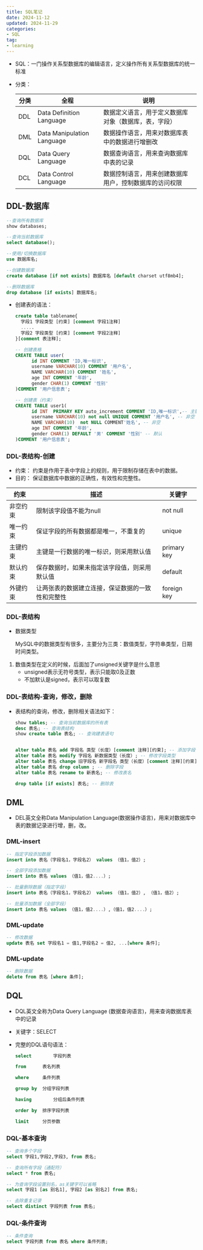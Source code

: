 ```yaml
---
title: SQL笔记
date: 2024-11-12
updated: 2024-11-29
categories: 
- SQL
tag:
- learning
---
```


<!-- toc -->

- SQL：一门操作关系型数据库的编辑语言，定义操作所有关系型数据库的统一标准

- 分类：

  | 分类 | 全程                       | 说明                                                   |
  | ---- | -------------------------- | ------------------------------------------------------ |
  | DDL  | Data Definition Language   | 数据定义语言，用于定义数据库对象（数据库，表，字段）   |
  | DML  | Data Manipulation Language | 数据操作语言，用来对数据库表中的数据进行增删改         |
  | DQL  | Data Query Language        | 数据查询语言，用来查询数据库中表的记录                 |
  | DCL  | Data Control Language      | 数据控制语言，用来创建数据库用户，控制数据库的访问权限 |

  

## DDL-数据库

```sql
--查询所有数据库
show databases;

--查询当前数据库
select database();

--使用/切换数据库
use 数据库名;

--创建数据库
create database [if not exists] 数据库名 [default charset utf8mb4];

--删除数据库
drop database [if exists] 数据库名;


```

- 创建表的语法：

  ```sql
  create table tablename{
  	字段1 字段类型 [约束] [comment 字段1注释]
  	.....
  	字段2 字段类型 [约束] [comment 字段2注释]
  }[comment 表注释];
  
  -- 创建表格
  CREATE TABLE user(
  		id INT COMMENT 'ID,唯一标识',
  		username VARCHAR(10) COMMENT '用户名',
  		NAME VARCHAR(10) COMMENT '姓名',
  		age INT COMMENT '年龄',
  		gender CHAR(1) COMMENT '性别'
  )COMMENT '用户信息表';
  
  -- 创建表（约束）
  CREATE TABLE user1(
  		id INT  PRIMARY KEY auto_increment COMMENT 'ID,唯一标识',-- 主键约束 auto_increment表示为自动增长
  		username VARCHAR(10) not null UNIQUE COMMENT '用户名', -- 非空 唯一
  		NAME VARCHAR(10)  not NULL COMMENT'姓名', -- 非空
  		age INT COMMENT '年龄',
  		gender CHAR(1) DEFAULT '男' COMMENT '性别' -- 默认
  )COMMENT '用户信息表';
  ```

### DDL-表结构-创建

- 约束： 约束是作用于表中字段上的规则，用于限制存储在表中的数据。
- 目的： 保证数据库中数据的正确性，有效性和完整性。

| 约束     | 描述                                             | 关键字      |
| -------- | ------------------------------------------------ | ----------- |
| 非空约束 | 限制该字段值不能为null                           | not null    |
| 唯一约束 | 保证字段的所有数据都是唯一，不重复的             | unique      |
| 主键约束 | 主键是一行数据的唯一标识，则采用默认值           | primary key |
| 默认约束 | 保存数据时，如果未指定该字段值，则采用默认值     | default     |
| 外键约束 | 让两张表的数据建立连接，保证数据的一致性和完整性 | foreign key |

### DDL-表结构

- 数据类型

  MySQL中的数据类型有很多，主要分为三类：数值类型，字符串类型，日期时间类型。

1. 数值类型在定义的时候，后面加了unsigned关键字是什么意思
   - unsigned表示无符号类型，表示只能取0及正数
   - 不加默认是signed，表示可以取复数

### DDL-表结构-查询，修改，删除

- 表结构的查询，修改，删除相关语法如下：

  ```sql
  show tables; -- 查询当前数据库的所有表
  desc 表名; -- 查询表结构
  show create table 表名; -- 查询建表语句
  
  
  alter table 表名 add 字段名 类型（长度）[comment 注释][约束]; -- 添加字段
  alter table 表名 modify 字段名 新数据类型（长度）; -- 修改字段类型
  alter table 表名 change 旧字段名 新字段名 类型（长度）[comment 注释][约束]; -- 修改字段名字与字段类型
  alter table 表名 drop column ; -- 删除字段
  alter table 表名 rename to 新表名; -- 修改表名
  
  drop table [if exists] 表名; -- 删除表
  ```


## DML

- DEL英文全称Data Manipulation Language(数据操作语言)，用来对数据库中表的数据记录进行增，删，改。



### DML-insert

```sql
-- 指定字段添加数据
insert into 表名（字段名1，字段名2） values （值1，值2）;

-- 全部字段添加数据
insert into 表名 values （值1，值2....）;

-- 批量删除数据（指定字段）
insert into 表名（字段名1，字段名2） values （值1，值2）, （值1，值2）;

-- 批量添加数据（全部字段）
insert into 表名 values （值1，值2....）,（值1，值2....）;
```

### DML-update

````sql
-- 修改数据
update 表名 set 字段名1 = 值1,字段名2 = 值2, ...[where 条件];
````

###  DML-update

```sql
-- 删除数据
delete from 表名 [where 条件];
```



## DQL

- DQL英文全称为Data Query Language (数据查询语言)，用来查询数据库表中的记录
- 关键字：SELECT



- 完整的DQL语句语法：

  ```sql
  select		字段列表
  
  from		表名列表
  
  where		条件列表
  
  group by	分组字段列表
  
  having		分组后条件列表
  
  order by	排序字段列表
  
  limit		分页参数
  ```

  

### DQL-基本查询

```sql
-- 查询多个字段
select 字段1,字段2,字段3, from 表名;

-- 查询所有字段（通配符）
select * from 表名;

-- 为查询字段设置别名，as关键字可以省略
select 字段1 [as 别名1], 字段2 [as 别名2] from 表名;

-- 去除重复记录
select distinct 字段列表 from 表名;
```

### DQL-条件查询

```sql
-- 条件查询
select 字段列表 from 表名 where 条件列表;
```


